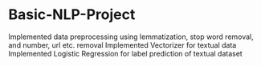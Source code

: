 # Basic-NLP-Project
Implemented data preprocessing using lemmatization, stop word removal, and number, url etc. removal
Implemented Vectorizer for textual data
Implemented Logistic Regression for label prediction of textual dataset
